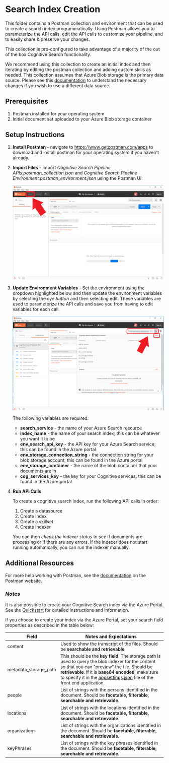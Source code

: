 # Search Index Creation
This folder contains a Postman collection and environment that can be used to create a search index programmatically.  Using Postman allows you to parameterize the API calls, edit the API calls to customize your pipeline, and to easily share & preserve your changes.  

This collection is pre-configured to take advantage of a majority of the out of the box Cognitive Search functionality.

We recommend using this collection to create an initial index and then iterating by editing the postman collection and adding custom skills as needed. This collection assumes that Azure Blob storage is the primary data source. Please see this [documentation](https://docs.microsoft.com/en-us/rest/api/searchservice/create-data-source) to understand the necessary changes if you wish to use a different data source.


## Prerequisites
1. Postman installed for your operating system
2. Initial document set uploaded to your Azure Blob storage container


## Setup Instructions
1. **Install Postman** - navigate to https://www.getpostman.com/apps to download and install postman for your operating system if you haven't already.
2. **Import Files** - import *Cognitive Search Pipeline APIs.postman_collection.json* and *Cognitive Search Pipeline Environment.postman_environment.json* using the Postman UI. 

    ![import files](../images/postman_import_files.png)

3. **Update Environment Variables** - Set the environment using the dropdown highlighted below and then update the environment variables by selecting the *eye button* and then selecting edit. These variables are used to parameterize the API calls and save you from having to edit variables for each call. 

    ![edit environment variables](../images/postman_edit_environment_variables.png)

    The following variables are required:
    * **search_service** - the name of your Azure Search resource
    * **index_name** - the name of your search index; this can be whatever you want it to be
    * **env_search_api_key** - the API key for your Azure Search service; this can be found in the Azure portal
    * **env_storage_connection_string** - the connection string for your blob storage account; this can be found in the Azure portal
    * **env_storage_container** - the name of the blob container that your documents are in
    * **cog_services_key** - the key for your Cognitive services; this can be found in the Azure portal

4. **Run API Calls**
    
    To create a cognitive search index, run the following API calls in order:
    1. Create a datasource
    2. Create index
    3. Create a skillset
    4. Create indexer

    You can then *check the indexer status* to see if documents are processing or if there are any errors. If the indexer does not start running automatically, you can run the indexer manually.

## Additional Resources
For more help working with Postman, see the [documentation](https://www.getpostman.com/docs/v6/postman/launching_postman/sending_the_first_request) on the Postman website.

### *Notes*
It is also possible to create your Cognitive Search index via the Azure Portal. See the [Quickstart](https://docs.microsoft.com/en-us/azure/search/cognitive-search-quickstart-blob) for detailed instructions and information.  

If you choose to create your index via the Azure Portal, set your search field properties as described in the table below:

| Field					| Notes and Expectations						|
|-----------------------|-----------------------------------------------|
|content				| Used to show the transcript of the files.  Should be **searchable and retrievable**  |
|metadata_storage_path	| This should be the **key field**. 	 The storage path is used to query the blob indexer for the content so that you can "preview" the file.  Should be **retrievable**.	 If it is **base64 encoded**, make sure to specify it in the [appsettings.json](https://github.com/Azure-Samples/azure-search-knowledge-mining/tree/master/02%20-%20Web%20UI%20Template) file of the front end application.		|
|people					| List of strings with the persons identified in the document.  Should be **facetable, filterable, searchable and retrievable**.  |
|locations				| List of strings with the locations identified in the document. Should be **facetable, filterable, searchable and retrievable**.  |
|organizations			| List of strings with the organizations identified in the document. Should be **facetable, filterable, searchable and retrievable**.  |
|keyPhrases				| List of strings with the key phrases identified in the document. Should be **facetable, filterable, searchable and retrievable**.  |
